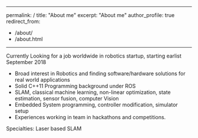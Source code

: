 

---
permalink: /
title: "About me"
excerpt: "About me"
author_profile: true
redirect_from: 
  - /about/
  - /about.html
---

Currently Looking for a job worldwide in robotics startup, starting earlist September 2018


- Broad interest in Robotics and finding software/hardware solutions for real world applications 
- Solid C++11 Programming background under ROS
- SLAM, classical machine learning, non-linear optimization, state estimation, sensor fusion, computer Vision
- Embedded System programming, controller modification, simulator setup
- Experiences working in team in hackathons and competitions.

Specialties: Laser based SLAM

